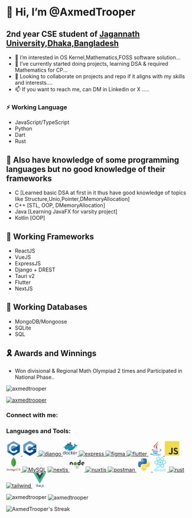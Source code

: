 #                                                                                👋 Hi, I’m @AxmedTrooper

##                                                2nd year CSE student of  [Jagannath University,Dhaka,Bangladesh](https://jnu.ac.bd/)


- 👀 I’m interested in OS Kernel,Mathematics,FOSS software solution...
- 🌱 I’ve currently started doing projects, learning DSA & required Mathematics for CP...
- 💞️ Looking to collaborate on projects and repo if it aligns with my skills and interests....
- 📫 If you want to reach me, can DM in Linkedin or X .....

                                             
  
###                                                                             ⚡ Working Language
- JavaScript/TypeScript
- Python
- Dart
- Rust

##                                                                             🧨 Also have knowledge of some programming languages but no good knowledge of their frameworks

- C [Learned basic DSA at first in it thus have good knowledge of topics like Structure,Unio,Pointer,DMemoryAllocation]
- C++ [STL, OOP, DMemoryAllocation]
- Java [Learning JavaFX for varsity project]
- Kotlin [OOP]


##                                                                            🎈 Working Frameworks
- ReactJS
- VueJS
- ExpressJS
- Django + DREST
- Tauri v2
- Flutter
- NextJS
                                                                      

##                                                                            🎠 Working Databases
- MongoDB/Mongoose
- SQLite
- SQL


##                                                                          🎗️ Awards and Winnings
- Won divisional & Regional Math Olympiad 2 times and Participated in National Phase..

<p align="left"> <img src="https://komarev.com/ghpvc/?username=axmedtrooper&label=Profile%20views&color=0e75b6&style=flat" alt="axmedtrooper" /> </p>

<p align="left"> <a href="https://github.com/ryo-ma/github-profile-trophy"><img src="https://github-profile-trophy.vercel.app/?username=axmedtrooper" alt="axmedtrooper" /></a> </p>

<h3 align="left">Connect with me:</h3>
<p align="left">
</p>

<h3 align="left">Languages and Tools:</h3>
<p align="left"> <a href="https://www.cprogramming.com/" target="_blank" rel="noreferrer"> <img src="https://raw.githubusercontent.com/devicons/devicon/master/icons/c/c-original.svg" alt="c" width="40" height="40"/> </a> <a href="https://www.w3schools.com/cpp/" target="_blank" rel="noreferrer"> <img src="https://raw.githubusercontent.com/devicons/devicon/master/icons/cplusplus/cplusplus-original.svg" alt="cplusplus" width="40" height="40"/> </a> <a href="https://www.djangoproject.com/" target="_blank" rel="noreferrer"> <img src="https://cdn.worldvectorlogo.com/logos/django.svg" alt="django" width="40" height="40"/> </a> <a href="https://www.docker.com/" target="_blank" rel="noreferrer"> <img src="https://raw.githubusercontent.com/devicons/devicon/master/icons/docker/docker-original-wordmark.svg" alt="docker" width="40" height="40"/> </a> <a href="https://expressjs.com" target="_blank" rel="noreferrer"> <img width="40" src="https://icon.icepanel.io/Technology/png-shadow-512/Express.png" alt="express"> </a> <a href="https://www.figma.com/" target="_blank" rel="noreferrer"> <img src="https://www.vectorlogo.zone/logos/figma/figma-icon.svg" alt="figma" width="40" height="40"/> </a> <a href="https://flutter.dev" target="_blank" rel="noreferrer"> <img src="https://www.vectorlogo.zone/logos/flutterio/flutterio-icon.svg" alt="flutter" width="40" height="40"/> </a> <a href="https://www.java.com" target="_blank" rel="noreferrer"> <img src="https://raw.githubusercontent.com/devicons/devicon/master/icons/java/java-original.svg" alt="java" width="40" height="40"/> </a> <a href="https://developer.mozilla.org/en-US/docs/Web/JavaScript" target="_blank" rel="noreferrer"><img src="https://raw.githubusercontent.com/devicons/devicon/master/icons/javascript/javascript-original.svg" alt="javascript" width="40" height="40"/> </a> <a href="https://www.mongodb.com/" target="_blank" rel="noreferrer"> <img src="https://raw.githubusercontent.com/devicons/devicon/master/icons/mongodb/mongodb-original-wordmark.svg" alt="mongodb" width="40" height="40"/> </a><a href="https://www.mysql.com/" target="_blank" rel="noreferrer"><img width="40" alt="MySQL" src="https://www.mysql.com/common/logos/logo-mysql-170x115.png" ></a> <a href="https://nextjs.org/" target="_blank" rel="noreferrer"> <img src="https://uxwing.com/wp-content/themes/uxwing/download/brands-and-social-media/nextjs-icon.png" alt="nextjs" width="40" height="40"/> </a> <a href="https://nodejs.org" target="_blank" rel="noreferrer"> <img src="https://raw.githubusercontent.com/devicons/devicon/master/icons/nodejs/nodejs-original-wordmark.svg" alt="nodejs" width="40" height="40"/> </a> <a href="https://nuxtjs.org/" target="_blank" rel="noreferrer"> <img src="https://www.vectorlogo.zone/logos/nuxtjs/nuxtjs-icon.svg" alt="nuxtjs" width="40" height="40"/> </a> <a href="https://postman.com" target="_blank" rel="noreferrer"> <img src="https://www.vectorlogo.zone/logos/getpostman/getpostman-icon.svg" alt="postman" width="40" height="40"/> </a> <a href="https://www.python.org" target="_blank" rel="noreferrer"> <img src="https://raw.githubusercontent.com/devicons/devicon/master/icons/python/python-original.svg" alt="python" width="40" height="40"/> </a> <a href="https://reactjs.org/" target="_blank" rel="noreferrer"> <img src="https://raw.githubusercontent.com/devicons/devicon/master/icons/react/react-original-wordmark.svg" alt="react" width="40" height="40"/> </a> <a href="https://www.rust-lang.org" target="_blank" rel="noreferrer"> <img src="https://www.svgrepo.com/show/374056/rust.svg" alt="rust" width="40" height="40"/> </a> <a href="https://tailwindcss.com/" target="_blank" rel="noreferrer"> <img src="https://www.vectorlogo.zone/logos/tailwindcss/tailwindcss-icon.svg" alt="tailwind" width="40" height="40"/> </a> <a href="https://vuejs.org/" target="_blank" rel="noreferrer"> <img src="https://raw.githubusercontent.com/devicons/devicon/master/icons/vuejs/vuejs-original-wordmark.svg" alt="vuejs" width="40" height="40"/> </a> </p>

<p><img align="left" src="https://github-readme-stats.vercel.app/api/top-langs?username=axmedtrooper&show_icons=true&locale=en&layout=compact" alt="axmedtrooper" /></p>

<p>&nbsp;<img align="center" src="https://github-readme-stats.vercel.app/api?username=axmedtrooper&show_icons=true&locale=en" alt="axmedtrooper" /></p>






![AxmedTrooper's Streak](https://github-readme-streak-stats.herokuapp.com/?user=AxmedTrooper&theme=vue-dark&hide_border=true)

